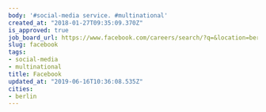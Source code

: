 ```yaml
---
body: '#social-media service. #multinational'
created_at: "2018-01-27T09:35:09.370Z"
is_approved: true
job_board_url: https://www.facebook.com/careers/search/?q=&location=berlin
slug: facebook
tags:
- social-media
- multinational
title: Facebook
updated_at: "2019-06-16T10:36:08.535Z"
cities:
- berlin
---
```


